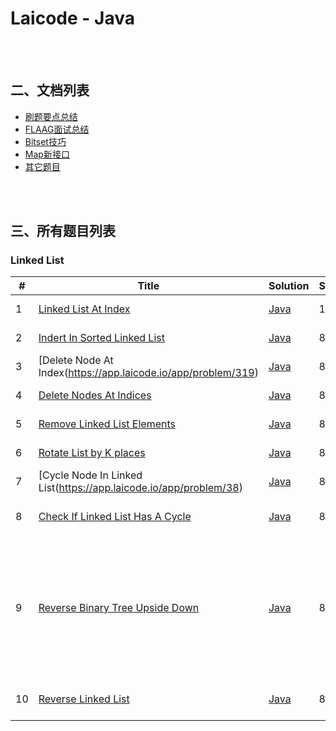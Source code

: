# **Laicode - Java**

 <br/><br/>

## **二、文档列表**
 - [刷题要点总结]()
 - [FLAAG面试总结]()
 - [Bitset技巧]()
 - [Map新接口]()
 - [其它题目]()

<br/><br/>

## **三、所有题目列表**
### Linked List
|#|    Title   |Solution|Score|Records|
|---|-------------| ----- |----|---------|
|1|[Linked List At Index](https://app.laicode.io/app/problem/366)|[Java](https://github.com/xrenaissance/We.Rush/blob/master/Egbert/Algorithm/Algorithm/src/LinkedList/LinkedListInsertAtIndex.java)|100|12/March - > |
|2|[Indert In Sorted Linked List](https://app.laicode.io/app/problem/39)| [Java](https://github.com/xrenaissance/We.Rush/blob/master/Egbert/Algorithm/Algorithm/src/LinkedList/InsertInSortedLinkedList.java)|80|15/March -> |
|3|[Delete Node At Index(https://app.laicode.io/app/problem/319)| [Java](https://github.com/xrenaissance/We.Rush/blob/master/Egbert/Algorithm/Algorithm/src/LinkedList/DeleteNodeAtIndexIterative.java)|80|11/March -> |
|4|[Delete Nodes At Indices](https://app.laicode.io/app/problem/39)| [Java](https://github.com/xrenaissance/We.Rush/blob/master/Egbert/Algorithm/Algorithm/src/LinkedList/DeleteNodeAtIndexIterative.java)|80|11/March -> |
|5|[Remove Linked List Elements](https://app.laicode.io/app/problem/414)| [Java](https://github.com/xrenaissance/We.Rush/blob/master/Egbert/Algorithm/Algorithm/src/LinkedList/RemoveLinkedListElemens.java)|80|12/March -> |
|6|[Rotate List by K places](https://app.laicode.io/app/problem/166)| [Java](https://github.com/xrenaissance/We.Rush/blob/master/Egbert/Algorithm/Algorithm/src/LinkedList/RotateListByKPlaces.java)|80|13/March -> |
|7|[Cycle Node In Linked List(https://app.laicode.io/app/problem/38)| [Java](https://github.com/xrenaissance/We.Rush/blob/master/Egbert/Algorithm/Algorithm/src/LinkedList/CycleNodeInLinkedList.java)|80|12/March -> |
|8|[Check If Linked List Has A Cycle](https://app.laicode.io/app/problem/37)| [Java](https://github.com/xrenaissance/We.Rush/blob/master/Egbert/Algorithm/Algorithm/src/LinkedList/CheckIfLinkedListHasACycle.java)|80|20/Feb -> 15/March -> |
|9|[Reverse Binary Tree Upside Down](https://app.laicode.io/app/problem/1789)| [Java](https://github.com/xrenaissance/We.Rush/blob/master/Egbert/Algorithm/Algorithm/src/LinkedList/ReverseBinaryTreeUpsideDown.javava)|80|I wrote in both Iterative way and recursive way, It's same as reverse linked list  15/March -> |
|10|[Reverse Linked List](https://app.laicode.io/app/problem/34)| [Java](https://github.com/xrenaissance/We.Rush/blob/master/Egbert/Algorithm/Algorithm/src/LinkedList/ReverseLinkedList.java)|80|24/Feb -> 15/March -> |
